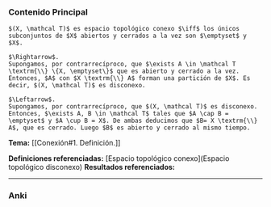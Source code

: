 ### Contenido Principal

```ad-proposition
$(X, \mathcal T)$ es espacio topológico conexo $\iff$ los únicos subconjuntos de $X$ abiertos y cerrados a la vez son $\emptyset$ y $X$.
```

```ad-proof
$\Rightarrow$.
Supongamos, por contrarrecíproco, que $\exists A \in \mathcal T \textrm{\\} \{X, \emptyset\}$ que es abierto y cerrado a la vez. Entonces, $A$ con $X \textrm{\\} A$ forman una partición de $X$. Es decir, $(X, \mathcal T)$ es disconexo.

$\Leftarrow$.
Supongamos, por contrarrecíproco, que $(X, \mathcal T)$ es disconexo. Entonces, $\exists A, B \in \mathcal T$ tales que $A \cap B = \emptyset$ y $A \cup B = X$. De ambas deducimos que $B= X \textrm{\\} A$, que es cerrado. Luego $B$ es abierto y cerrado al mismo tiempo.
```

**Tema:** [[Conexión#1. Definición.]]

**Definiciones referenciadas:** [Espacio topológico conexo](Espacio topológico disconexo)
**Resultados referenciados:**

---
### Anki
